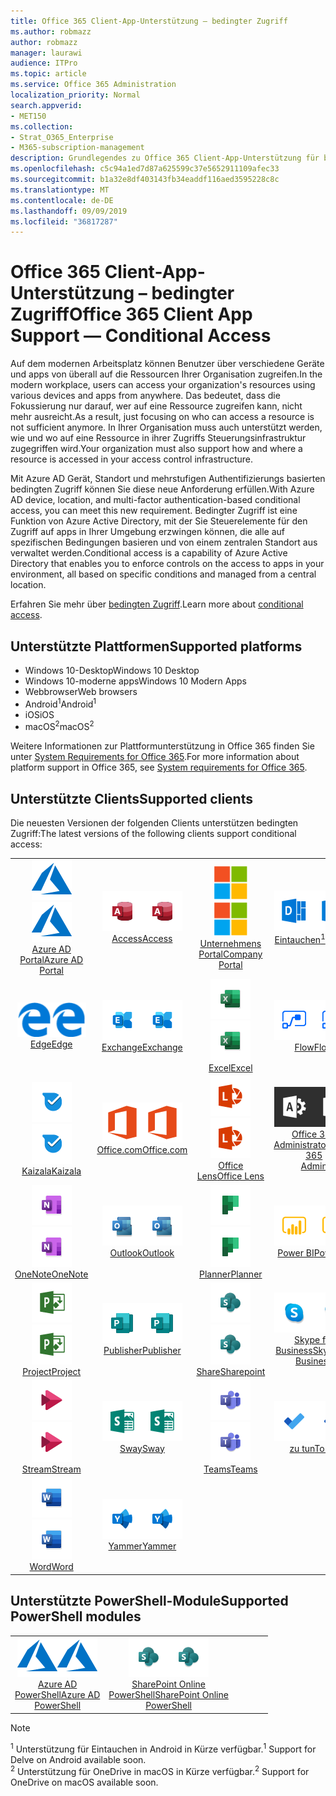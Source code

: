 ```yaml
---
title: Office 365 Client-App-Unterstützung – bedingter Zugriff
ms.author: robmazz
author: robmazz
manager: laurawi
audience: ITPro
ms.topic: article
ms.service: Office 365 Administration
localization_priority: Normal
search.appverid:
- MET150
ms.collection:
- Strat_O365_Enterprise
- M365-subscription-management
description: Grundlegendes zu Office 365 Client-App-Unterstützung für bedingten Zugriff
ms.openlocfilehash: c5c94a1ed7d87a625599c37e5652911109afec33
ms.sourcegitcommit: b1a32e8df403143fb34eaddf116aed3595228c8c
ms.translationtype: MT
ms.contentlocale: de-DE
ms.lasthandoff: 09/09/2019
ms.locfileid: "36817287"
---
```

# <a name="office-365-client-app-support--conditional-access"></a><span data-ttu-id="aa456-103">Office 365 Client-App-Unterstützung – bedingter Zugriff</span><span class="sxs-lookup"><span data-stu-id="aa456-103">Office 365 Client App Support — Conditional Access</span></span>

<span data-ttu-id="aa456-104">Auf dem modernen Arbeitsplatz können Benutzer über verschiedene Geräte und apps von überall auf die Ressourcen Ihrer Organisation zugreifen.</span><span class="sxs-lookup"><span data-stu-id="aa456-104">In the modern workplace, users can access your organization's resources using various devices and apps from anywhere.</span></span> <span data-ttu-id="aa456-105">Das bedeutet, dass die Fokussierung nur darauf, wer auf eine Ressource zugreifen kann, nicht mehr ausreicht.</span><span class="sxs-lookup"><span data-stu-id="aa456-105">As a result, just focusing on who can access a resource is not sufficient anymore.</span></span> <span data-ttu-id="aa456-106">In Ihrer Organisation muss auch unterstützt werden, wie und wo auf eine Ressource in ihrer Zugriffs Steuerungsinfrastruktur zugegriffen wird.</span><span class="sxs-lookup"><span data-stu-id="aa456-106">Your organization must also support how and where a resource is accessed in your access control infrastructure.</span></span>

<span data-ttu-id="aa456-107">Mit Azure AD Gerät, Standort und mehrstufigen Authentifizierungs basierten bedingten Zugriff können Sie diese neue Anforderung erfüllen.</span><span class="sxs-lookup"><span data-stu-id="aa456-107">With Azure AD device, location, and multi-factor authentication-based conditional access, you can meet this new requirement.</span></span> <span data-ttu-id="aa456-108">Bedingter Zugriff ist eine Funktion von Azure Active Directory, mit der Sie Steuerelemente für den Zugriff auf apps in Ihrer Umgebung erzwingen können, die alle auf spezifischen Bedingungen basieren und von einem zentralen Standort aus verwaltet werden.</span><span class="sxs-lookup"><span data-stu-id="aa456-108">Conditional access is a capability of Azure Active Directory that enables you to enforce controls on the access to apps in your environment, all based on specific conditions and managed from a central location.</span></span>

<span data-ttu-id="aa456-109">Erfahren Sie mehr über [bedingten Zugriff](https://docs.microsoft.com/azure/active-directory/conditional-access/).</span><span class="sxs-lookup"><span data-stu-id="aa456-109">Learn more about [conditional access](https://docs.microsoft.com/azure/active-directory/conditional-access/).</span></span>

## <a name="supported-platforms"></a><span data-ttu-id="aa456-110">Unterstützte Plattformen</span><span class="sxs-lookup"><span data-stu-id="aa456-110">Supported platforms</span></span>

 - <span data-ttu-id="aa456-111">Windows 10-Desktop</span><span class="sxs-lookup"><span data-stu-id="aa456-111">Windows 10 Desktop</span></span>
 - <span data-ttu-id="aa456-112">Windows 10-moderne apps</span><span class="sxs-lookup"><span data-stu-id="aa456-112">Windows 10 Modern Apps</span></span>
 - <span data-ttu-id="aa456-113">Webbrowser</span><span class="sxs-lookup"><span data-stu-id="aa456-113">Web browsers</span></span>
 - <span data-ttu-id="aa456-114">Android<sup>1</sup></span><span class="sxs-lookup"><span data-stu-id="aa456-114">Android<sup>1</sup></span></span>
 - <span data-ttu-id="aa456-115">iOS</span><span class="sxs-lookup"><span data-stu-id="aa456-115">iOS</span></span>
 - <span data-ttu-id="aa456-116">macOS<sup>2</sup></span><span class="sxs-lookup"><span data-stu-id="aa456-116">macOS<sup>2</sup></span></span>

<span data-ttu-id="aa456-117">Weitere Informationen zur Plattformunterstützung in Office 365 finden Sie unter [System Requirements for Office 365](https://products.office.com/office-system-requirements).</span><span class="sxs-lookup"><span data-stu-id="aa456-117">For more information about platform support in Office 365, see [System requirements for Office 365](https://products.office.com/office-system-requirements).</span></span>

## <a name="supported-clients"></a><span data-ttu-id="aa456-118">Unterstützte Clients</span><span class="sxs-lookup"><span data-stu-id="aa456-118">Supported clients</span></span>

<span data-ttu-id="aa456-119">Die neuesten Versionen der folgenden Clients unterstützen bedingten Zugriff:</span><span class="sxs-lookup"><span data-stu-id="aa456-119">The latest versions of the following clients support conditional access:</span></span>

| | | | | | |
|:---:|:---:|:---:|:---:|:---:|:---:|
| <span data-ttu-id="aa456-120">![Azure-Symbol](media/o365-azure-64x64.png)</span><span class="sxs-lookup"><span data-stu-id="aa456-120">![Azure icon](media/o365-azure-64x64.png)</span></span> <br> [<span data-ttu-id="aa456-121">Azure AD <br> Portal</span><span class="sxs-lookup"><span data-stu-id="aa456-121">Azure AD <br> Portal </span></span>](https://azure.microsoft.com/features/azure-portal/) | <span data-ttu-id="aa456-122">![Zugriffs Symbol](media/o365-access-64x64.png)</span><span class="sxs-lookup"><span data-stu-id="aa456-122">![Access icon](media/o365-access-64x64.png)</span></span> <br> [<span data-ttu-id="aa456-123">Access</span><span class="sxs-lookup"><span data-stu-id="aa456-123">Access</span></span>](https://products.office.com/access) | <span data-ttu-id="aa456-124">![Symbol des Unternehmensportals](media/o365-microsoft-64x64.png)</span><span class="sxs-lookup"><span data-stu-id="aa456-124">![Company portal icon](media/o365-microsoft-64x64.png)</span></span> <br> [<span data-ttu-id="aa456-125">Unternehmens <br> Portal</span><span class="sxs-lookup"><span data-stu-id="aa456-125">Company <br> Portal </span></span>](https://docs.microsoft.com/intune-user-help/sign-in-to-the-company-portal)  | <span data-ttu-id="aa456-126">![Vertiefen (Symbol)](media/o365-delve-64x64.png)</span><span class="sxs-lookup"><span data-stu-id="aa456-126">![Delve icon](media/o365-delve-64x64.png)</span></span> <br> [<span data-ttu-id="aa456-127">Eintauchen<sup>1</sup></span><span class="sxs-lookup"><span data-stu-id="aa456-127">Delve<sup>1</sup></span></span>](https://products.office.com/business/intelligent-search) | <span data-ttu-id="aa456-128">![Dynamics 365-Symbol](media/o365-dynamics365-64x64.png)</span><span class="sxs-lookup"><span data-stu-id="aa456-128">![Dynamics 365 icon](media/o365-dynamics365-64x64.png)</span></span> <br> [<span data-ttu-id="aa456-129">Dynamics 365</span><span class="sxs-lookup"><span data-stu-id="aa456-129">Dynamics 365</span></span>](https://dynamics.microsoft.com) 
| <span data-ttu-id="aa456-130">![Edge-Symbol](media/o365-edge-64x64.png)</span><span class="sxs-lookup"><span data-stu-id="aa456-130">![Edge icon](media/o365-edge-64x64.png)</span></span> <br> [<span data-ttu-id="aa456-131">Edge</span><span class="sxs-lookup"><span data-stu-id="aa456-131">Edge</span></span>](https://www.microsoft.com/windows/microsoft-edge) | <span data-ttu-id="aa456-132">![Exchange-Symbol](media/o365-exchange-64x64.png)</span><span class="sxs-lookup"><span data-stu-id="aa456-132">![Exchange icon](media/o365-exchange-64x64.png)</span></span> <br> [<span data-ttu-id="aa456-133">Exchange</span><span class="sxs-lookup"><span data-stu-id="aa456-133">Exchange</span></span>](https://products.office.com/exchange/exchange-online) | <span data-ttu-id="aa456-134">![Excel-Symbol](media/o365-excel-64x64.png)</span><span class="sxs-lookup"><span data-stu-id="aa456-134">![Excel icon](media/o365-excel-64x64.png)</span></span> <br> [<span data-ttu-id="aa456-135">Excel</span><span class="sxs-lookup"><span data-stu-id="aa456-135">Excel</span></span>](https://products.office.com/excel) | <span data-ttu-id="aa456-136">![Fluss Symbol](media/o365-flow-64x64.png)</span><span class="sxs-lookup"><span data-stu-id="aa456-136">![Flow icon](media/o365-flow-64x64.png)</span></span> <br> [<span data-ttu-id="aa456-137">Flow</span><span class="sxs-lookup"><span data-stu-id="aa456-137">Flow</span></span>](https://flow.microsoft.com) | <span data-ttu-id="aa456-138">![Formularsymbol](media/o365-forms-64x64.png)</span><span class="sxs-lookup"><span data-stu-id="aa456-138">![Forms icon](media/o365-forms-64x64.png)</span></span> <br> [<span data-ttu-id="aa456-139">Forms</span><span class="sxs-lookup"><span data-stu-id="aa456-139">Forms</span></span>](https://flow.microsoft.com/connectors/shared_microsoftforms/microsoft-forms/) 
| <span data-ttu-id="aa456-140">![Kaizala-Symbol](media/o365-kaizala-64x64.png)</span><span class="sxs-lookup"><span data-stu-id="aa456-140">![Kaizala icon](media/o365-kaizala-64x64.png)</span></span> <br> [<span data-ttu-id="aa456-141">Kaizala</span><span class="sxs-lookup"><span data-stu-id="aa456-141">Kaizala</span></span>](https://products.office.com/en/business/microsoft-kaizala) | <span data-ttu-id="aa456-142">![Office.com-Symbol](media/o365-office-64x64.png)</span><span class="sxs-lookup"><span data-stu-id="aa456-142">![Office.com icon](media/o365-office-64x64.png)</span></span> <br> [<span data-ttu-id="aa456-143">Office.com</span><span class="sxs-lookup"><span data-stu-id="aa456-143">Office.com</span></span>](https://www.office.com/) | <span data-ttu-id="aa456-144">![Linsen Symbol](media/o365-lens-64x64.png)</span><span class="sxs-lookup"><span data-stu-id="aa456-144">![Lens icon](media/o365-lens-64x64.png)</span></span> <br> [<span data-ttu-id="aa456-145">Office Lens</span><span class="sxs-lookup"><span data-stu-id="aa456-145">Office Lens</span></span>](https://www.microsoft.com/p/office-lens/9wzdncrfj3t8?activetab=pivot%3Aoverviewtab) | <span data-ttu-id="aa456-146">![Office 365 Administrator Symbol](media/o365-o365admin-64x64.png)</span><span class="sxs-lookup"><span data-stu-id="aa456-146">![Office 365 Admin icon](media/o365-o365admin-64x64.png)</span></span> <br> [<span data-ttu-id="aa456-147">Office 365 <br> Administrator</span><span class="sxs-lookup"><span data-stu-id="aa456-147">Office 365 <br> Admin</span></span>](https://products.office.com/business/manage-office-365-admin-app) | <span data-ttu-id="aa456-148">![OneDrive für Unternehmen Symbol](media/o365-OneDrive-64x64.png)</span><span class="sxs-lookup"><span data-stu-id="aa456-148">![OneDrive for Business icon](media/o365-OneDrive-64x64.png)</span></span> <br> [<span data-ttu-id="aa456-149">OneDrive<sup>2</sup></span><span class="sxs-lookup"><span data-stu-id="aa456-149">OneDrive<sup>2</sup></span></span>](https://products.office.com/onedrive-for-business/online-cloud-storage) 
| <span data-ttu-id="aa456-150">![OneNote-Symbol](media/o365-OneNote-64x64.png)</span><span class="sxs-lookup"><span data-stu-id="aa456-150">![OneNote icon](media/o365-OneNote-64x64.png)</span></span> <br> [<span data-ttu-id="aa456-151">OneNote</span><span class="sxs-lookup"><span data-stu-id="aa456-151">OneNote</span></span>](https://products.office.com/onenote) | <span data-ttu-id="aa456-152">![Outlook-Symbol](media/o365-outlook-64x64.png)</span><span class="sxs-lookup"><span data-stu-id="aa456-152">![Outlook icon](media/o365-outlook-64x64.png)</span></span> <br> [<span data-ttu-id="aa456-153">Outlook</span><span class="sxs-lookup"><span data-stu-id="aa456-153">Outlook</span></span>](https://products.office.com/outlook) | <span data-ttu-id="aa456-154">![Symbol für Planer](media/o365-planner-64x64.png)</span><span class="sxs-lookup"><span data-stu-id="aa456-154">![Planner icon](media/o365-planner-64x64.png)</span></span> <br> [<span data-ttu-id="aa456-155">Planner</span><span class="sxs-lookup"><span data-stu-id="aa456-155">Planner</span></span>](https://products.office.com/business/task-management-software) | <span data-ttu-id="aa456-156">![PowerBI-Symbol](media/o365-powerbi-64x64.png)</span><span class="sxs-lookup"><span data-stu-id="aa456-156">![PowerBI icon](media/o365-powerbi-64x64.png)</span></span> <br> [<span data-ttu-id="aa456-157">Power BI</span><span class="sxs-lookup"><span data-stu-id="aa456-157">Power BI</span></span>](https://powerbi.microsoft.com) | <span data-ttu-id="aa456-158">![PowerPoint-Symbol](media/o365-powerpoint-64x64.png)</span><span class="sxs-lookup"><span data-stu-id="aa456-158">![PowerPoint icon](media/o365-powerpoint-64x64.png)</span></span> <br> [<span data-ttu-id="aa456-159">PowerPoint</span><span class="sxs-lookup"><span data-stu-id="aa456-159">PowerPoint</span></span>](https://products.office.com/powerpoint) 
| <span data-ttu-id="aa456-160">![Projektsymbol](media/o365-project-64x64.png)</span><span class="sxs-lookup"><span data-stu-id="aa456-160">![Project icon](media/o365-project-64x64.png)</span></span> <br> [<span data-ttu-id="aa456-161">Project</span><span class="sxs-lookup"><span data-stu-id="aa456-161">Project</span></span>](https://products.office.com/project) | <span data-ttu-id="aa456-162">![Publisher-Symbol](media/o365-publisher-64x64.png)</span><span class="sxs-lookup"><span data-stu-id="aa456-162">![Publisher icon](media/o365-publisher-64x64.png)</span></span> <br> [<span data-ttu-id="aa456-163">Publisher</span><span class="sxs-lookup"><span data-stu-id="aa456-163">Publisher</span></span>](https://products.office.com/publisher) | <span data-ttu-id="aa456-164">![SharePoint-Symbol](media/o365-sharepoint-64x64.png)</span><span class="sxs-lookup"><span data-stu-id="aa456-164">![SharePoint icon](media/o365-sharepoint-64x64.png)</span></span> <br> [<span data-ttu-id="aa456-165">Share</span><span class="sxs-lookup"><span data-stu-id="aa456-165">Sharepoint</span></span>](https://products.office.com/sharepoint) | <span data-ttu-id="aa456-166">![Skype for Business Symbol](media/o365-skypeforbusiness-64x64.png)</span><span class="sxs-lookup"><span data-stu-id="aa456-166">![Skype for Business icon](media/o365-skypeforbusiness-64x64.png)</span></span> <br> [<span data-ttu-id="aa456-167">Skype for <br> Business</span><span class="sxs-lookup"><span data-stu-id="aa456-167">Skype for <br> Business</span></span>](https://www.skype.com/business/) | <span data-ttu-id="aa456-168">![Symbol für Notizen](media/o365-stickynotes-64x64.png)</span><span class="sxs-lookup"><span data-stu-id="aa456-168">![Sticky Notes icon](media/o365-stickynotes-64x64.png)</span></span> <br> [<span data-ttu-id="aa456-169">Kurznotizen</span><span class="sxs-lookup"><span data-stu-id="aa456-169">Sticky Notes</span></span>](https://www.microsoft.com/p/microsoft-sticky-notes/9nblggh4qghw) 
| <span data-ttu-id="aa456-170">![Datenstrom Symbol](media/o365-stream-64x64.png)</span><span class="sxs-lookup"><span data-stu-id="aa456-170">![Stream icon](media/o365-stream-64x64.png)</span></span> <br> [<span data-ttu-id="aa456-171">Stream</span><span class="sxs-lookup"><span data-stu-id="aa456-171">Stream</span></span>](https://stream.microsoft.com) | <span data-ttu-id="aa456-172">![Sway-Symbol](media/o365-sway-64x64.png)</span><span class="sxs-lookup"><span data-stu-id="aa456-172">![Sway icon](media/o365-sway-64x64.png)</span></span> <br> [<span data-ttu-id="aa456-173">Sway</span><span class="sxs-lookup"><span data-stu-id="aa456-173">Sway</span></span>](https://sway.com) | <span data-ttu-id="aa456-174">![Teams-Symbol](media/o365-teams-64x64.png)</span><span class="sxs-lookup"><span data-stu-id="aa456-174">![Teams icon](media/o365-teams-64x64.png)</span></span> <br> [<span data-ttu-id="aa456-175">Teams</span><span class="sxs-lookup"><span data-stu-id="aa456-175">Teams</span></span>](https://products.office.com/microsoft-teams/group-chat-software) | <span data-ttu-id="aa456-176">![To-do-Symbol](media/o365-todo-64x64.png)</span><span class="sxs-lookup"><span data-stu-id="aa456-176">![To Do icon](media/o365-todo-64x64.png)</span></span> <br> [<span data-ttu-id="aa456-177">zu tun</span><span class="sxs-lookup"><span data-stu-id="aa456-177">To Do</span></span>](https://todo.microsoft.com) | <span data-ttu-id="aa456-178">![Visio-Symbol](media/o365-visio-64x64.png)</span><span class="sxs-lookup"><span data-stu-id="aa456-178">![Visio icon](media/o365-visio-64x64.png)</span></span> <br> [<span data-ttu-id="aa456-179">Visio</span><span class="sxs-lookup"><span data-stu-id="aa456-179">Visio</span></span>](https://products.office.com/visio/flowchart-software) 
| <span data-ttu-id="aa456-180">![Word-Symbol](media/o365-word-64x64.png)</span><span class="sxs-lookup"><span data-stu-id="aa456-180">![Word icon](media/o365-word-64x64.png)</span></span> <br> [<span data-ttu-id="aa456-181">Word</span><span class="sxs-lookup"><span data-stu-id="aa456-181">Word</span></span>](https://products.office.com/word) | <span data-ttu-id="aa456-182">![Jammer Symbol](media/o365-yammer-64x64.png)</span><span class="sxs-lookup"><span data-stu-id="aa456-182">![Yammer icon](media/o365-yammer-64x64.png)</span></span> <br> [<span data-ttu-id="aa456-183">Yammer</span><span class="sxs-lookup"><span data-stu-id="aa456-183">Yammer</span></span>](https://products.office.com/yammer/yammer-overview)

## <a name="supported-powershell-modules"></a><span data-ttu-id="aa456-184">Unterstützte PowerShell-Module</span><span class="sxs-lookup"><span data-stu-id="aa456-184">Supported PowerShell modules</span></span>

| | | | | | |
|:---:|:---:|:---:|:---:|:---:|:---:|
| <span data-ttu-id="aa456-185">![Azure-Symbol](media/o365-azure-64x64.png)</span><span class="sxs-lookup"><span data-stu-id="aa456-185">![Azure icon](media/o365-azure-64x64.png)</span></span> <br> [<span data-ttu-id="aa456-186">Azure AD <br> PowerShell</span><span class="sxs-lookup"><span data-stu-id="aa456-186">Azure AD <br> PowerShell</span></span>](https://docs.microsoft.com/powershell/azure/active-directory/overview?view=azureadps-2.0) | <span data-ttu-id="aa456-187">![SharePoint-Symbol](media/o365-sharepoint-64x64.png)</span><span class="sxs-lookup"><span data-stu-id="aa456-187">![SharePoint icon](media/o365-sharepoint-64x64.png)</span></span> <br> [<span data-ttu-id="aa456-188">SharePoint Online <br> PowerShell</span><span class="sxs-lookup"><span data-stu-id="aa456-188">SharePoint Online <br> PowerShell</span></span>](https://docs.microsoft.com/sharepoint/manage-team-and-communication-sites-in-powershell)

> [!NOTE]
> <span data-ttu-id="aa456-189"><sup>1</sup> Unterstützung für Eintauchen in Android in Kürze verfügbar.</span><span class="sxs-lookup"><span data-stu-id="aa456-189"><sup>1</sup> Support for Delve on Android available soon.</span></span> <br>
> <span data-ttu-id="aa456-190"><sup>2</sup> Unterstützung für OneDrive in macOS in Kürze verfügbar.</span><span class="sxs-lookup"><span data-stu-id="aa456-190"><sup>2</sup> Support for OneDrive on macOS available soon.</span></span>
